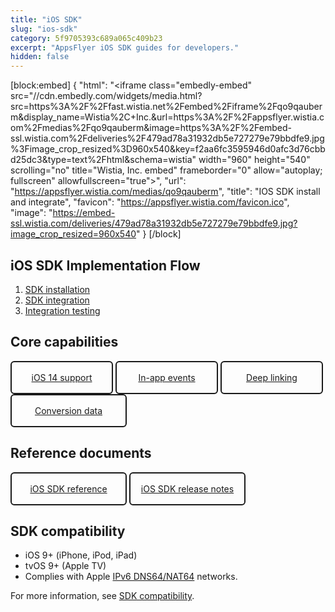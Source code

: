 ```yaml
---
title: "iOS SDK"
slug: "ios-sdk"
category: 5f9705393c689a065c409b23
excerpt: "AppsFlyer iOS SDK guides for developers."
hidden: false
---
```

[block:embed]
{
  "html": "<iframe class=\"embedly-embed\" src=\"//cdn.embedly.com/widgets/media.html?src=https%3A%2F%2Ffast.wistia.net%2Fembed%2Fiframe%2Fqo9qauberm&display_name=Wistia%2C+Inc.&url=https%3A%2F%2Fappsflyer.wistia.com%2Fmedias%2Fqo9qauberm&image=https%3A%2F%2Fembed-ssl.wistia.com%2Fdeliveries%2F479ad78a31932db5e727279e79bbdfe9.jpg%3Fimage_crop_resized%3D960x540&key=f2aa6fc3595946d0afc3d76cbbd25dc3&type=text%2Fhtml&schema=wistia\" width=\"960\" height=\"540\" scrolling=\"no\" title=\"Wistia, Inc. embed\" frameborder=\"0\" allow=\"autoplay; fullscreen\" allowfullscreen=\"true\"></iframe>",
  "url": "https://appsflyer.wistia.com/medias/qo9qauberm",
  "title": "IOS SDK install and integrate",
  "favicon": "https://appsflyer.wistia.com/favicon.ico",
  "image": "https://embed-ssl.wistia.com/deliveries/479ad78a31932db5e727279e79bbdfe9.jpg?image_crop_resized=960x540"
}
[/block]

iOS SDK Implementation Flow
--------------------------------
1. <a href="https://dev.appsflyer.com/hc/docs/install-ios-sdk">SDK installation</a>
2. <a href="https://dev.appsflyer.com/hc/docs/integrate-ios-sdk">SDK integration</a>
3. <a href="https://dev.appsflyer.com/hc/docs/testing-ios">Integration testing</a>

Core capabilities
-----------------

<div class="button-container">
  <a class="button" href="https://dev.appsflyer.com/hc/docs/integrate-ios-sdk#ios-14-support">iOS 14 support</a>
  <a class="button" href="https://dev.appsflyer.com/hc/docs/in-app-events-ios">In-app events</a>
  <a class="button" href="https://dev.appsflyer.com/hc/docs/ios">Deep linking</a>
</div>
<div class="button-container">
  <a class="button" href="https://dev.appsflyer.com/hc/docs/conversion-data-ios">Conversion data</a>
</div>

Reference documents
-------------------

<div class="button-container">
  <a class="button" href="https://dev.appsflyer.com/hc/docs/ios-sdk-reference-new">iOS SDK reference</a>
<a class="button" href="https://support.appsflyer.com/hc/en-us/articles/115001224823">iOS SDK release notes</a>
</div>

<!--
### Feature availability
| Feature | Introduced in |
|-------------------------------|-------------|
| Apple `AdServices` framework support | `V6.1.3` |
| Swift Package Manager support | `V6.1.0` |
| Unified Deep Linking (UDL)    | `V6.1.0` |
| Apple App Clips attribution | `V6.0.8` |
| IDFV-based cross-promotion | `V6.0.2` |
-->

SDK compatibility
-----------------

- iOS 9+ (iPhone, iPod, iPad)
- tvOS 9+ (Apple TV)
- Complies with Apple [IPv6 DNS64/NAT64](https://developer.apple.com/library/content/documentation/NetworkingInternetWeb/Conceptual/NetworkingOverview/UnderstandingandPreparingfortheIPv6Transition/UnderstandingandPreparingfortheIPv6Transition.html#//apple_ref/doc/uid/TP40010220-CH213-SW1) networks.

For more information, see [SDK compatibility](https://support.appsflyer.com/hc/en-us/articles/207032126-SDK-integration-overview#sdk-compatibility).

<style>
  .button-container {
  	display: flex;
  }
  .button {
    display: flex;
    justify-content: center;
    align-items: center;
    width: 150px;
	  border-radius: 6px;
    border: solid 2px;
    border-color: var(--project-primary-color);
    padding: 16px;
    margin-right: 4px;
	}
</style>